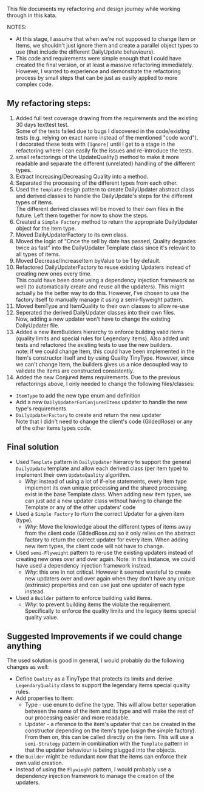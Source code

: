 This file documents my refactoring and design journey while working through in this kata.

NOTES:
- At this stage, I assume that when we're not supposed to change Item or Items, we shouldn't just ignore them and create a parallel object types to use (that include the different DailyUpdate behaviours).
- This code and requirements were simple enough that I could have created the final version, or at least a massive refactoring immediately.
  However, I wanted to experience and demonstrate the refactoring process by small steps that can be just as easily applied to more complex code.


## My refactoring steps:
1. Added full test coverage drawing from the requirements and the existing 30 days texttest test.<br>
Some of the tests failed due to bugs I discovered in the code/existing tests (e.g. relying on exact name instead of the mentioned "code word"). 
I decorated these tests with `[Ignore]` until I get to a stage in the refactoring where I can easily fix the issues and re-introduce the tests.   
2. small refactorings of the UpdateQuality() method to make it more readable and separate the different (unrelated) handling of the different types.<br>
3. Extract Increasing/Decreasing Quality into a method.<br>  
4. Separated the processing of the different types from each other.<br>
5. Used the `Template` design pattern to create DailyUpdater abstract class and derived classes to handle the DailyUpdate's steps for the different types of items.<br>
The different derived classes will be moved to their own files in the future. Left them together for now to show the steps.
6. Created a `Simple Factory` method to return the appropriate DailyUpdater object for the item type.<br>
7. Moved DailyUpdaterFactory to its own class.
8. Moved the logic of "Once the sell by date has passed, Quality degrades twice as fast" into the DailyUpdater Template class since it's relevant to all types of items.
9. Moved Decrease/IncreaseItem byValue to be 1 by default.
10. Refactored DailyUpdaterFactory to reuse existing Updaters instead of creating new ones every time.<br>
This could have been done using a dependency injection framework as well (to automatically create and reuse all the updaters). This might actually be the better way to do this. 
However, I've chosen to use the factory itself to manually manage it using a semi-flyweight pattern.
11. Moved ItemType and ItemQuality to their own classes to allow re-use
12. Seperated the derived DailyUpdater classes into their own files.<br>
Now, adding a new updater won't have to change the existing DailyUpdater file.
13. Added a new ItemBuilders hierarchy to enforce building valid items (quality limits and special rules for Legendary items). Also added unit tests and refactored the existing tests to use the new builders.<br>
note: if we could change Item, this could have been implemented in the Item's constructor itself and by using Quality TinyType. However, since we can't change Item, the builders gives us a nice decoupled way to validate the items are constructed consistently.  
14. Added the new Conjured items requirements. Due to the previous refactorings above, I only needed to change the following files/classes:
  - `ItemType` to add the new type enum and definition
  - Add a new `DailyUpdaterForConjuredItems` updater to handle the new type's requirements
  - `DailyUpdaterFactory` to create and return the new updater<br>
Note that I didn't need to change the client's code (GildedRose) or any of the other items types code.


## Final solution
- Used `Template` pattern in `DailyUpdater` hierarcy to support the general `DailyUpdate` template and allow each derived class (per item type) to implement their own `UpdateQuality` algorithm.
  - _Why_: instead of using a lot of if-else statements, every item type implement its own unique processing and the shared processing exist in the base Template class. When adding new item types, we can just add a new updater class without having to change the Template or any of the other updaters' code
- Used a `Simple Factory` to rturn the correct Updater for a given item (type).
  - _Why_: Move the knowledge about the different types of items away from the client code (GildedRose.cs) so it only relies on the abstract factory to return the correct updater for every item. When adding new item types, the client code will not have to change.
- Used `semi-Flyweight` pattern to re-use the existing updaters instead of creating new ones over and over again. Note: In this instance, we could have used a dependency injection framework instead.
  - _Why_: this one in not critical. However it seemed wasteful to create new updaters over and over again when they don't have any unique (extrinsic) properties and can use just one updater of each type instead.
- Used a `Builder` pattern to enforce building valid items.
  - _Why_: to prevent building items the violate the requirement. Specifically to enforce the quality limits and the legacy items special quality value.


## Suggested Improvements if we could change anything
The used solution is good in general, I would probably do the following changes as well:
- Define `Quality` as a TinyType that protects its limits and derive `LegendaryQuality` class to support the legendary items special quality rules.
- Add properties to Item:
  - Type - use enum to define the type. This will allow better seperation between the name of the item and its type and will make the rest of our processing easier and more readable.
  - Updater - a rference to the item's updater that can be created in the constructor depending on the item's type (usign the simple factory). From then on, this can be called directly on the item. This will use a `semi-Strategy` pattern in combination with the `Template` pattern in that the updater behaviour is being plugged into the objects.
- the `Builder` might be redundant now that the items can enforce their own valid creation. 
- Instead of using the `Flywieght` pattern, I would probably use a dependency injection framework to manage the creation of the updaters.